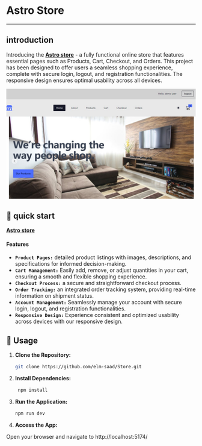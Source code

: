 Astro Store<a name="TOP"></a>
===================

- - - - 
## introduction ##

Introducing the __[Astro store](https://saad-elm-astro-store.netlify.app/ "live site")__ - a fully functional online store that features essential pages such as Products, Cart, Checkout, and Orders. This project has been designed to offer users a seamless shopping experience, complete with secure login, logout, and registration functionalities. The responsive design ensures optimal usability across all devices.

![astro store](./public/astro%20store.jpg)


## 🚀 quick start ## 
   
__[Astro store](https://saad-elm-astro-store.netlify.app/ "live site")__

#### Features
- **`Product Pages:`** detailed product listings with images, descriptions, and specifications for informed decision-making.
- **`Cart Management:`** Easily add, remove, or adjust quantities in your cart, ensuring a smooth and flexible shopping experience.
- **`Checkout Process:`** a secure and straightforward checkout process.
- **`Order Tracking:`** an integrated order tracking system, providing real-time information on shipment status.
- **`Account Management:`** Seamlessly manage your account with secure login, logout, and registration functionalities.
- **`Responsive Design:`** Experience consistent and optimized usability across devices with our responsive design.


## 📖 Usage

1. **Clone the Repository:**
   ```bash
   git clone https://github.com/elm-saad/Store.git

2. **Install Dependencies:**

   ```bash
    npm install
    ```

3. **Run the Application:**

    ```bash
    npm run dev
    ```

4. **Access the App:**

Open your browser and navigate to http://localhost:5174/

